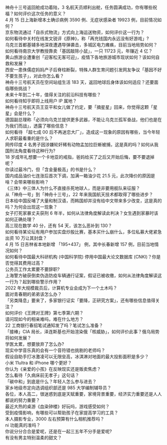 神舟十三号返回舱成功着陆，3 名航天员顺利出舱，任务圆满成功，你有哪些祝福？如何评价这次任务的意义？  
4 月 15 日上海新增本土确诊病例 3590 例、无症状感染者 19923 例，目前情况如何？  
京东物流通过「自杀式物流」方式向上海运送物资，如何评价这一行为？  
如何看待中关村在线发文锐评《原神》，称「再充钱国内永远没有好游戏」?  
乌克兰首都基辅多地深夜遭遇导弹袭击，多城区电力瘫痪，目前当地局势如何？  
如何看待南京大学教授靠卖「基因敲除小鼠」，一只 11723 元，年赚近 4 亿？  
黄山旅游业遭重创「迎客松无客可迎」，疫情下各地旅游城市现状如何？该如何自救和发展？  
西安一患侏儒症妈妈产子后脊柱断裂，特殊人群生育问题引发网友争议「基因不好不要生孩子」，对此你怎么看？  
神舟十三号航天员在空间站组生活 183 天，返回地球后身体该如何适应？还要面临哪些挑战？  
未来十年到二十年，值得关注的前沿科技有哪些？  
如何看待知乎即将上线用户 IP 属地？  
神舟十三号航天员王亚平和女儿做了约定，要「摘星星」回来，你觉得这颗「星星」会是什么？  
德国副总理称「必须向乌克兰提供更多武器，不能让乌克兰孤军奋战，他们也是在为我们而战」，透露了哪些信息？  
如何看待 「超七成 00 后不再迷恋大厂」，造成这一现象的原因有哪些，当今年轻人求职最看重的是什么？  
网传印度 4 名男子因涉嫌轮奸稀有动物孟加拉巨蜥被捕，这是真的吗？如何从我国刑法角度看待这种行为?  
18 岁成年礼想要一个卡地亚的戒指，爸妈给买了之后又开始后悔，要不要退掉呢？  
你读过最冷门，但「含金量极高」的书是什么？  
国内成品油价七连涨后首次下调，加满一箱油少花 21.5 元，此次降价的原因是啥？会带来哪些影响？  
《三体》中三体人为什么不直接杀死地球人，而是非要用舰队来征服？  
从「神舟一号」到「神舟十三号」，22 年来我国航天技术都取得了哪些进步？  
日本给中国反哺了大量和制汉语，而韩国却并没有给中文带来多少改变，这是真的吗？为何会出现这一现象？  
女子打死家暴丈夫获刑 6 年半，如何从法律角度解读此判决？女生遇到家暴时该如何正确处理？  
高三现在数学 40 分，还有 54 天，该怎么恶补到 130？  
如何看待某论坛有用户参加实盘炒股比赛，基本买什么崩什么，多位私募大佬紧急出资 10 万让其封盘？  
4 月 15 日吉林省本地新增 「195+437」 例，其中长春新增 157 例，目前当地情况如何？  
如何看待中国最大科研机构 (中国科学院) 停用中国最大论文数据库 (CNKI)？你是否觉得其费用过高？  
公务员工作太累要不要辞职?  
上海警方破获倒卖伪造防疫车辆通行证案，假证已被收缴，如何从法律角度解读这一行为？起到哪些警示作用？  
2022 年大规模裁员后，计算机专业会成为下一个土木吗？  
面对青春期的弟弟该怎么办？  
「另类降息」要来了，多家银行证实「要降，正研究方案」，还有哪些信息值得关注？  
如何评价《王牌对王牌》第七季第六期？  
请问现如今的相亲难吗，难在什么地方？  
22 工商银行春招笔试通知发了吗？笔试怎么准备？  
「接棒」CIA 局长，泽连斯基也开始渲染俄「核威胁」，如何评价此事？俄乌局势将如何发展？  
学医太累，想要放弃了怎么办?  
现实中学音乐真的会有一个音符错也挑剔的老师吗？  
假设自助手打冰激凌可以无限垒高，冰淇淋对地面的最大投影面积是多少？  
小米 11ultra 和 iPhone 哪个更好？  
你认为《亲爱的小孩》在反映现实还是贩卖焦虑？  
怎么看待「久病床前无孝子」这句话？  
「碳中和」到底是什么？年轻人怎么参与进去？  
家乡地级市定向选调组织部还是 985 大学编制辅导员？  
各位，本人高二，很迷惑到底是天赋重要，家境背景重要，经济实力重要还是人人都说的努力重要？  
最近大热的桌游《血染钟楼》好玩吗，游戏感受如何？  
受到疫情影响，有哪些可以帮助孩子在家提高学习的工具？  
本人摄影专业，3000 左右预算有什么相机推荐吗？  
ni 功能真的准吗？  
你说分分合合是爱呢，还是在一起三五年不分手是爱呢?  
有没有男主特别温柔的甜文？  
